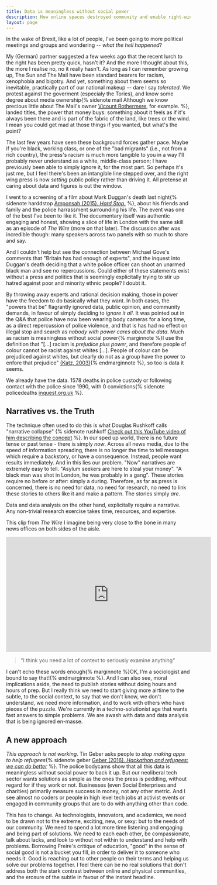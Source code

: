 ```yaml
---
title: Data is meaningless without social power
description: How online spaces destroyed community and enable right-wing narratives
layout: page
---
```


In the wake of Brexit, like a lot of people, I've been going to more political meetings and groups and wondering -- _what the hell happened_?

My (German) partner suggested a few weeks ago that the recent lurch to the right has been pretty quick, hasn't it? And the more I thought about this, the more I realise no, no it really hasn't. As long as I can remember growing up, The Sun and The Mail have been standard bearers for racism, xenophobia and bigotry. And yet, something about them seems so inevitable, practically part of our national makeup -- dare I say _tolerated_. We protest against the goverment (especialy the Tories), and know some degree about media ownership{% sidenote mail Although we know precious little about The Mail's owner [Vicount Rothermere](https://en.wikipedia.org/wiki/Jonathan_Harmsworth,_4th_Viscount_Rothermere), for example. %}, landed titles, the power that money buys: something about it feels as if it's always been there and is part of the fabric of the land, like trees or the wind. I mean you could get mad at those things if you wanted, but what's the point?

The last few years have seen these background forces gather pace. Maybe if you're black, working class, or one of the "bad migrants" (i.e., not from a rich country), the press's racism is much more tangible to you in a way I'll probably never understand as a white, middle-class person; I have previously been able to simply ignore it, for the most part. So perhaps it's just me, but I feel there's been an intangible line stepped over, and the right wing press is now _setting_ public policy rather than driving it. All pretense at caring about data and figures is out the window.

I went to a screening of a film about Mark Duggan's death last night{% sidenote harddstop [Amponsah (2015). _Hard Stop_.](https://www.theguardian.com/commentisfree/2016/jul/18/george-amponsah-the-hard-stop-2011-riots-black-british-men) %}, about his friends and family and the police harrassment surrounding his life. The event was one of the best I've been to like it. The documentary itself was authentic engaging and honest, showing a slice of life in London with the same skill as an episode of _The Wire_ (more on that later). The discussion after was incredible though: many speakers across two panels with so much to share and say. 

And I couldn't help but see the connection between Michael Gove's comments that "Britain has had enough of experts", and the inquest into Duggan's death deciding that a white police officer can shoot an unarmed black man and see no repercussions. Could either of these statements exist without a press and politics that is seemingly explicitally trying to stir up hatred against poor and minority ethnic people? I doubt it.

By throwing away experts and rational decision making, those in power have the freedom to do basically what they want. In both cases, the "powers that be" flagrantly ignored data, public opinion, and community demands, in favour of simply deciding to _ignore it all_. It was pointed out in the Q&A that police have now been wearing body cameras for a long time, as a direct repercussion of police violence, and that is has had no effect on illegal stop and search as _nobody with power cares about the data_. Much as racism is meaningless without social power{% marginnote %}I use the definition that "[...] racism is _prejudice plus power_, and therefore people of colour cannot be racist against whites [...]. People of colour can be prejudiced against whites, but clearly do not as a group have the power to enfore that prejudice" [(Katz, 2003)](https://books.google.co.uk/books?id=yoFHSXoofoQC&lpg=PA43&pg=PA52&redir_esc=y&hl=en#v=onepage&q&f=false){% endmarginnote %}, so too is data it seems.

We already have the data. 1578 deaths in police custody or following contact with the police since 1990, with 0 convictions{% sidenote policedeaths [inquest.org.uk](http://www.inquest.org.uk/statistics/deaths-in-police-custody) %}.

## Narratives vs. the Truth

The technique often used to do this is what Douglas Rushkoff calls "narrative collapse" {% sidenote rushkoff [Check out this YouTube video of him describing the concept](https://www.youtube.com/watch?v=HhmkiiyfwoM) %}. In our sped up world, there is no future tense or past tense - there is simply _now_. Across all news media, due to the speed of information spreading, there is no longer the time to tell messages which require a backstory, or have a consequence. Instead, people want results immediately. And in this lies our problem. "Now" narratives are extremely easy to tell. "Asylum seekers are here to steal your money". "A black man was shot in London, he was probably in a gang". These stories require no before or after: simply a during. Therefore, as far as press is concerned, there is no need for data, no need for research, no need to link these stories to others like it and make a pattern. The stories simply _are_.

Data and data analysis on the other hand, explicitally require a narrative. Any non-trivial research exercise takes time, resources, and expertise.

This clip from _The Wire_ I imagine being very close to the bone in many news offices on both sides of the aisle.

<iframe width="560" height="315" src="https://www.youtube.com/embed/JGBn-alTPWA" frameborder="0" allowfullscreen></iframe>

> "I think you need a lot of context to seriously examine anything"

I can't echo these words enough{% marginnote %}OK, I'm a sociologist and bound to say that!{% endmarginnote %}. And I can also see, moral implications aside, the need to publish stories without doing hours and hours of prep. But I really think we need to start giving more airtime to the subtle, to the social context, to say that we don't know, we don't understand, we need more information, and to work with others who have pieces of the puzzle. We're currently in a techno-solutionist age that wants fast answers to simple problems. We are awash with data and data analysis that is being ignored en-masse.

## A new approach

_This approach is not working_. Tin Geber asks people to _stop making apps to help refugees_{% sidenote geber [Geber (2016). _Hackathon and refugees: we can do better_](https://openmigration.org/en/op-ed/hackathon-and-refugees-we-can-do-better/) %}. The police bodycams show that all this data is meaningless without social power to back it up. But our neoliberal tech sector wants solutions as simple as the ones the press is peddling, without regard for if they work or not. Businesses (even Social Enterprises and charities) primarily measure success in money, not any other metric. And I see almost no coders or people in high level tech jobs at activist events or engaged in community groups that are to do with anything other than code.

This has to change. As technologists, innovators, and academics, we need to be drawn not to the extreme, exciting, new, or sexy: but to the needs of our community. We need to spend a lot more time listening and engaging and being part of solutions. We need to each each other, be compassionate, talk about lacks, and look to without not within to understand and help with problems. Borrowing Freire's critique of education, "good" in the sense of social good is not a bucket you fill, in order to deliver it to someone who needs it. Good is reaching out to other people on their terms and helping us solve our problems together. I feel there can be no real solutions that don't address both the stark contrast between online and physical communities, and the erosure of the subtle in favour of the instant headline.
